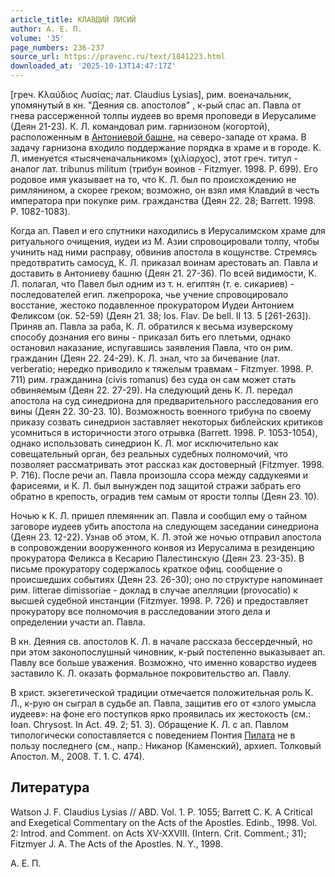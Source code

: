 ```yaml
---
article_title: КЛАВДИЙ ЛИСИЙ
author: А. Е. П.
volume: '35'
page_numbers: 236-237
source_url: https://pravenc.ru/text/1841223.html
downloaded_at: '2025-10-13T14:47:17Z'
---
```


[греч. Κλαύδιος Λυσίας; лат. Claudius Lysias], рим. военачальник, упомянутый в кн. "Деяния св. апостолов" , к-рый спас ап. Павла от гнева рассерженной толпы иудеев во время проповеди в Иерусалиме (Деян 21-23). К. Л. командовал рим. гарнизоном (когортой), расположенным в [Антониевой башне](<https://pravenc.ru/text/Антониевой башне.html>), на северо-западе от храма. В задачу гарнизона входило поддержание порядка в храме и в городе. К. Л. именуется «тысяченачальником» (χιλίαρχος), этот греч. титул - аналог лат. tribunus militum (трибун воинов - Fitzmyer. 1998. P. 699). Его родовое имя указывает на то, что К. Л. был по происхождению не римлянином, а скорее греком; возможно, он взял имя Клавдий в честь императора при покупке рим. гражданства (Деян 22. 28; Barrett. 1998. P. 1082-1083).

Когда ап. Павел и его спутники находились в Иерусалимском храме для ритуального очищения, иудеи из М. Азии спровоцировали толпу, чтобы учинить над ними расправу, обвинив апостола в кощунстве. Стремясь предотвратить самосуд, К. Л. приказал воинам арестовать ап. Павла и доставить в Антониеву башню (Деян 21. 27-36). По всей видимости, К. Л. полагал, что Павел был одним из т. н. египтян (т. е. сикариев) - последователей егип. лжепророка, чье учение спровоцировало восстание, жестоко подавленное прокуратором Иудеи Антонием Феликсом (ок. 52-59) (Деян 21. 38; Ios. Flav. De bell. II 13. 5 [261-263]). Приняв ап. Павла за раба, К. Л. обратился к весьма изуверскому способу дознания его вины - приказал бить его плетьми, однако остановил наказание, испугавшись заявления Павла, что он рим. гражданин (Деян 22. 24-29). К. Л. знал, что за бичевание (лат. verberatio; нередко приводило к тяжелым травмам - Fitzmyer. 1998. P. 711) рим. гражданина (civis romanus) без суда он сам может стать обвиняемым (Деян 22. 27-29). На следующий день К. Л. передал апостола на суд синедриона для предварительного расследования его вины (Деян 22. 30-23. 10). Возможность военного трибуна по своему приказу созвать синедрион заставляет некоторых библейских критиков усомниться в историчности этого отрывка (Barrett. 1998. P. 1053-1054), однако использовать синедрион К. Л. мог исключительно как совещательный орган, без реальных судебных полномочий, что позволяет рассматривать этот рассказ как достоверный (Fitzmyer. 1998. P. 716). После речи ап. Павла произошла ссора между саддукеями и фарисеями, и К. Л. был вынужден под защитой стражи забрать его обратно в крепость, оградив тем самым от ярости толпы (Деян 23. 10).

Ночью к К. Л. пришел племянник ап. Павла и сообщил ему о тайном заговоре иудеев убить апостола на следующем заседании синедриона (Деян 23. 12-22). Узнав об этом, К. Л. этой же ночью отправил апостола в сопровождении вооруженного конвоя из Иерусалима в резиденцию прокуратора Феликса в Кесарию Палестинскую (Деян 23. 23-35). В письме прокуратору содержалось краткое офиц. сообщение о происшедших событиях (Деян 23. 26-30); оно по структуре напоминает рим. litterae dimissoriae - доклад в случае апелляции (provocatio) к высшей судебной инстанции (Fitzmyer. 1998. P. 726) и предоставляет прокуратору все полномочия в расследовании этого дела и определении участи ап. Павла.

В кн. Деяния св. апостолов К. Л. в начале рассказа бессердечный, но при этом законопослушный чиновник, к-рый постепенно выказывает ап. Павлу все больше уважения. Возможно, что именно коварство иудеев заставило К. Л. оказать формальное покровительство ап. Павлу.

В христ. экзегетической традиции отмечается положительная роль К. Л., к-рую он сыграл в судьбе ап. Павла, защитив его от «злого умысла иудеев»: на фоне его поступков ярко проявилась их жестокость (см.: Ioan. Chrysost. In Act. 49. 2; 51. 3). Обращение К. Л. с ап. Павлом типологически сопоставляется с поведением Понтия [Пилата](https://pravenc.ru/text/Пилата.html) не в пользу последнего (см., напр.: Никанор (Каменский), архиеп. Толковый Апостол. М., 2008. Т. 1. С. 474).

## Литература

Watson J. F. Claudius Lysias // ABD. Vol. 1. P. 1055; Barrett C. K. A Critical and Exegetical Commentary on the Acts of the Apostles. Edinb., 1998. Vol. 2: Introd. and Comment. on Acts XV-XXVIII. (Intern. Crit. Comment.; 31); Fitzmyer J. A. The Acts of the Apostles. N. Y., 1998.

А. Е. П.

